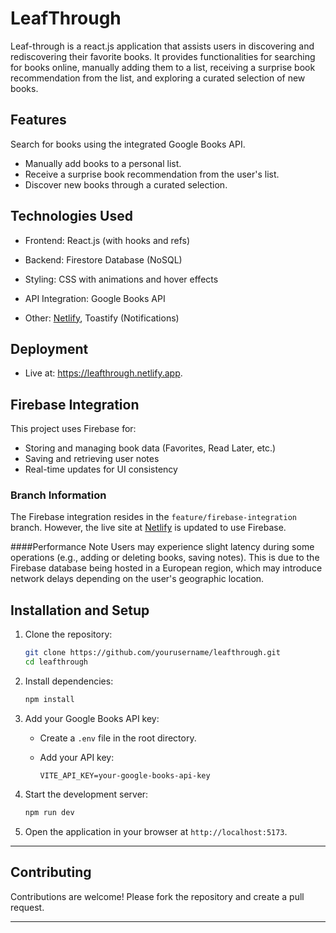 # LeafThrough

Leaf-through is a react.js application that assists users in discovering and rediscovering their favorite books. It provides functionalities for searching for books online, manually adding them to a list, receiving a surprise book recommendation from the list, and exploring a curated selection of new books.

## Features

Search for books using the integrated Google Books API. 
* Manually add books to a personal list. 
* Receive a surprise book recommendation from the user's list. 
* Discover new books through a curated selection.

## Technologies Used

- Frontend: React.js (with hooks and refs)

- Backend: Firestore Database (NoSQL)
    
- Styling: CSS with animations and hover effects
    
- API Integration: Google Books API
    
- Other: [Netlify](https://www.netlify.com/), Toastify (Notifications)

## Deployment

- Live at: https://leafthrough.netlify.app.

## Firebase Integration
This project uses Firebase for:
- Storing and managing book data (Favorites, Read Later, etc.)
- Saving and retrieving user notes
- Real-time updates for UI consistency

### Branch Information
The Firebase integration resides in the `feature/firebase-integration` branch. However, the live site at [Netlify](https://leafthrough.netlify.app) is updated to use Firebase.

####Performance Note
Users may experience slight latency during some operations (e.g., adding or deleting books, saving notes). This is due to the Firebase database being hosted in a European region, which may introduce network delays depending on the user's geographic location.

## Installation and Setup

1. Clone the repository:
    
    ```bash
    git clone https://github.com/yourusername/leafthrough.git
    cd leafthrough
    ```
    
2. Install dependencies:
    
    ```bash
    npm install
    ```
    
3. Add your Google Books API key:
    
    - Create a `.env` file in the root directory.
    - Add your API key:
        
        ```
        VITE_API_KEY=your-google-books-api-key
        ```
        
4. Start the development server:
    
    ```bash
    npm run dev
    ```
    
5. Open the application in your browser at `http://localhost:5173`.
    
---

## Contributing

Contributions are welcome! Please fork the repository and create a pull request.

---


